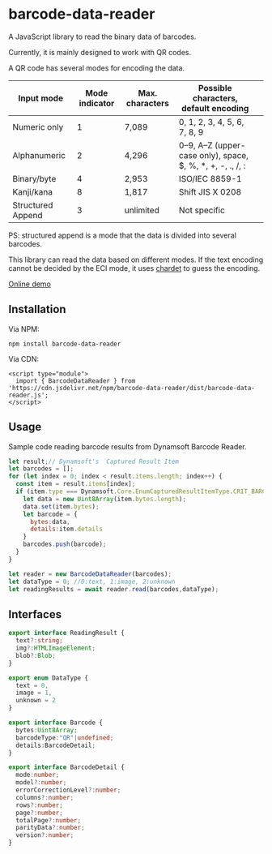 # barcode-data-reader

A JavaScript library to read the binary data of barcodes.

Currently, it is mainly designed to work with QR codes.

A QR code has several modes for encoding the data.

| Input mode   | Mode indicator | Max. characters | Possible characters, default encoding                      |   |
|--------------|----------------|-----------------|------------------------------------------------------------|---|
| Numeric only | 1              | 7,089           | 0, 1, 2, 3, 4, 5, 6, 7, 8, 9                               |   |
| Alphanumeric | 2              | 4,296           | 0–9, A–Z (upper-case only), space, $, %, *, +, -, ., /, :  |   |
| Binary/byte  | 4              | 2,953           | ISO/IEC 8859-1                                             |   |
| Kanji/kana   | 8              | 1,817           | Shift JIS X 0208                                           |
| Structured Append   | 3              | unlimited           | Not specific              |

PS: structured append is a mode that the data is divided into several barcodes.

This library can read the data based on different modes. If the text encoding cannot be decided by the ECI mode, it uses [chardet](https://www.npmjs.com/package/chardet) to guess the encoding.

[Online demo](https://tony-xlh.github.io/barcode-data-reader/)

## Installation

Via NPM:

```
npm install barcode-data-reader
```

Via CDN:

```
<script type="module">
  import { BarcodeDataReader } from 'https://cdn.jsdelivr.net/npm/barcode-data-reader/dist/barcode-data-reader.js';
</script>
```

## Usage 

Sample code reading barcode results from Dynamsoft Barcode Reader.

```js
let result;// Dynamsoft's  Captured Result Item
let barcodes = [];
for (let index = 0; index < result.items.length; index++) {
  const item = result.items[index];
  if (item.type === Dynamsoft.Core.EnumCapturedResultItemType.CRIT_BARCODE) {
    let data = new Uint8Array(item.bytes.length);
    data.set(item.bytes);
    let barcode = {
      bytes:data,
      details:item.details
    }
    barcodes.push(barcode);
  }
}

let reader = new BarcodeDataReader(barcodes);
let dataType = 0; //0:text, 1:image, 2:unknown
let readingResults = await reader.read(barcodes,dataType);
```

## Interfaces

```ts
export interface ReadingResult {
  text?:string;
  img?:HTMLImageElement;
  blob?:Blob;
}

export enum DataType {
  text = 0,
  image = 1,
  unknown = 2
}

export interface Barcode {
  bytes:Uint8Array;
  barcodeType:"QR"|undefined;
  details:BarcodeDetail;
}

export interface BarcodeDetail {
  mode:number;
  model?:number;
  errorCorrectionLevel?:number;
  columns?:number;
  rows?:number;
  page?:number;
  totalPage?:number;
  parityData?:number;
  version?:number;
}
```